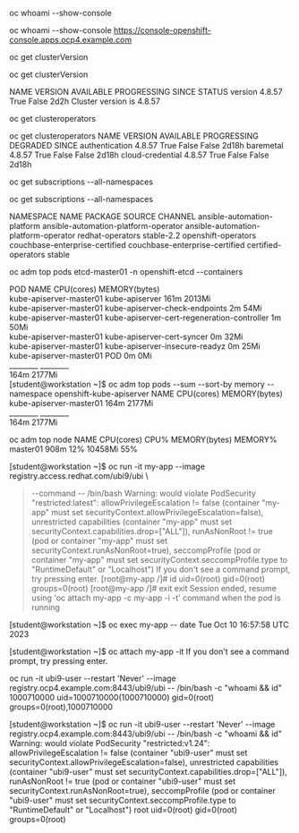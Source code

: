 oc whoami --show-console

oc whoami --show-console
https://console-openshift-console.apps.ocp4.example.com


oc get clusterVersion

oc get clusterVersion

NAME      VERSION   AVAILABLE   PROGRESSING   SINCE   STATUS
version   4.8.57    True        False         2d2h    Cluster version is 4.8.57


oc get clusteroperators

oc get clusteroperators
NAME                                       VERSION   AVAILABLE   PROGRESSING   DEGRADED   SINCE
authentication                             4.8.57    True        False         False      2d18h
baremetal                                  4.8.57    True        False         False      2d18h
cloud-credential                           4.8.57    True        False         False      2d18h

oc get subscriptions --all-namespaces

oc get subscriptions --all-namespaces

NAMESPACE                     NAME                                   PACKAGE                                SOURCE                CHANNEL
ansible-automation-platform   ansible-automation-platform-operator   ansible-automation-platform-operator   redhat-operators      stable-2.2
openshift-operators           couchbase-enterprise-certified         couchbase-enterprise-certified         certified-operators   stable

oc adm top pods etcd-master01 -n openshift-etcd --containers

POD                       NAME                                          CPU(cores)   MEMORY(bytes)   
kube-apiserver-master01   kube-apiserver                                161m         2013Mi          
kube-apiserver-master01   kube-apiserver-check-endpoints                2m           54Mi            
kube-apiserver-master01   kube-apiserver-cert-regeneration-controller   1m           50Mi            
kube-apiserver-master01   kube-apiserver-cert-syncer                    0m           32Mi            
kube-apiserver-master01   kube-apiserver-insecure-readyz                0m           25Mi            
kube-apiserver-master01   POD                                           0m           0Mi             
                                                                        ________     ________        
                                                                        164m         2177Mi          
[student@workstation ~]$  oc adm top pods  --sum --sort-by memory --namespace openshift-kube-apiserver
NAME                      CPU(cores)   MEMORY(bytes)   
kube-apiserver-master01   164m         2177Mi          
                          ________     ________        
                          164m         2177Mi 

 oc adm top node
NAME       CPU(cores)   CPU%   MEMORY(bytes)   MEMORY%   
master01   908m         12%    10458Mi         55%   


[student@workstation ~]$ oc run -it my-app --image registry.access.redhat.com/ubi9/ubi \
> --command -- /bin/bash
Warning: would violate PodSecurity "restricted:latest": allowPrivilegeEscalation != false (container "my-app" must set securityContext.allowPrivilegeEscalation=false), unrestricted capabilities (container "my-app" must set securityContext.capabilities.drop=["ALL"]), runAsNonRoot != true (pod or container "my-app" must set securityContext.runAsNonRoot=true), seccompProfile (pod or container "my-app" must set securityContext.seccompProfile.type to "RuntimeDefault" or "Localhost")
If you don't see a command prompt, try pressing enter.
[root@my-app /]# id
uid=0(root) gid=0(root) groups=0(root)
[root@my-app /]# exit
exit
Session ended, resume using 'oc attach my-app -c my-app -i -t' command when the pod is running

[student@workstation ~]$ oc exec my-app -- date
Tue Oct 10 16:57:58 UTC 2023

[student@workstation ~]$  oc attach my-app -it
If you don't see a command prompt, try pressing enter.


oc run -it ubi9-user --restart 'Never'   --image registry.ocp4.example.com:8443/ubi9/ubi   -- /bin/bash -c "whoami && id"
1000710000
uid=1000710000(1000710000) gid=0(root) groups=0(root),1000710000

[student@workstation ~]$ oc run -it ubi9-user --restart 'Never'   --image registry.ocp4.example.com:8443/ubi9/ubi   -- /bin/bash -c "whoami && id"
Warning: would violate PodSecurity "restricted:v1.24": allowPrivilegeEscalation != false (container "ubi9-user" must set securityContext.allowPrivilegeEscalation=false), unrestricted capabilities (container "ubi9-user" must set securityContext.capabilities.drop=["ALL"]), runAsNonRoot != true (pod or container "ubi9-user" must set securityContext.runAsNonRoot=true), seccompProfile (pod or container "ubi9-user" must set securityContext.seccompProfile.type to "RuntimeDefault" or "Localhost")
root
uid=0(root) gid=0(root) groups=0(root)